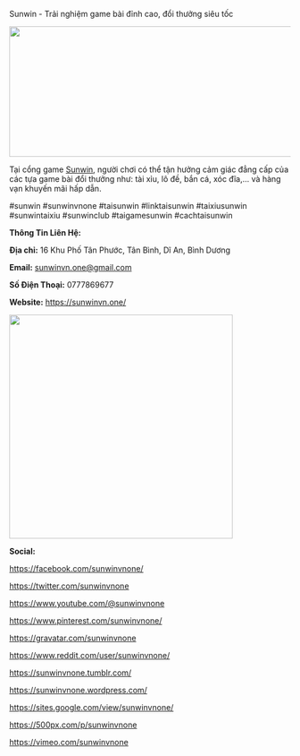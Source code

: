 Sunwin - Trải nghiệm game bài đỉnh cao, đổi thưởng siêu tốc
<p><img src="https://pbs.twimg.com/profile_banners/1858156474280898560/1731854287/1500x500" alt="" width="600" height="233" /></p>
<p>Tại cổng game <a href="https://sunwinvn.one/">Sunwin</a>, người chơi c&oacute; thể tận hưởng cảm gi&aacute;c đẳng cấp của c&aacute;c tựa game b&agrave;i đổi thưởng như: t&agrave;i xỉu, l&ocirc; đề, bắn c&aacute;, x&oacute;c đĩa,... v&agrave; h&agrave;ng vạn khuyến m&atilde;i hấp dẫn.</p>
<p>#sunwin #sunwinvnone #taisunwin #linktaisunwin #taixiusunwin #sunwintaixiu #sunwinclub #taigamesunwin #cachtaisunwin</p>
<p><strong>Th&ocirc;ng Tin Li&ecirc;n Hệ:</strong></p>
<p><strong>Địa chỉ:</strong> 16 Khu Phố T&acirc;n Phước, T&acirc;n B&igrave;nh, Dĩ An, B&igrave;nh Dương</p>
<p><strong>Email:</strong> <a href="mailto:sunwinvn.one@gmail.com">sunwinvn.one@gmail.com</a></p>
<p><strong>Số Điện Thoại:</strong> 0777869677</p>
<p><strong>Website:</strong> <a href="https://sunwinvn.one/">https://sunwinvn.one/</a></p>
<p><img src="https://pbs.twimg.com/profile_images/1858156527712165889/WYp5FSj8_400x400.jpg" alt="" width="400" height="400" /></p>
<p><strong>Social:</strong></p>
<p><a href="https://web.facebook.com/sunwinvnone/">https://facebook.com/sunwinvnone/</a></p>
<p><a href="https://twitter.com/sunwinvnone">https://twitter.com/sunwinvnone</a></p>
<p><a href="https://www.youtube.com/@sunwinvnone">https://www.youtube.com/@sunwinvnone</a></p>
<p><a href="https://www.pinterest.com/sunwinvnone/">https://www.pinterest.com/sunwinvnone/</a></p>
<p><a href="https://gravatar.com/sunwinvnone">https://gravatar.com/sunwinvnone</a></p>
<p><a href="https://www.reddit.com/user/sunwinvnone/">https://www.reddit.com/user/sunwinvnone/</a></p>
<p><a href="https://sunwinvnone.tumblr.com/">https://sunwinvnone.tumblr.com/</a></p>
<p><a href="https://sunwinvnone.wordpress.com/">https://sunwinvnone.wordpress.com/</a></p>
<p><a href="https://sites.google.com/view/sunwinvnone/">https://sites.google.com/view/sunwinvnone/</a></p>
<p><a href="https://500px.com/p/sunwinvnone">https://500px.com/p/sunwinvnone</a></p>
<p><a href="https://vimeo.com/sunwinvnone">https://vimeo.com/sunwinvnone</a></p>
<p><strong>&nbsp;</strong></p>
<p>&nbsp;</p>